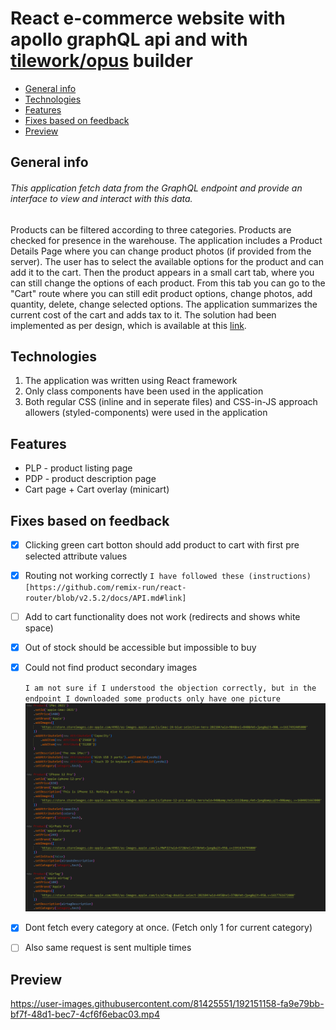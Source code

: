 # React e-commerce website with apollo graphQL api and with [tilework/opus](https://github.com/tilework/opus) builder

* [General info](#general-info)
* [Technologies](#technologies)
* [Features](#features)
* [Fixes based on feedback](#fixes-based-on-feedback)
* [Preview](#preview)

## General info

###### This application fetch data from the GraphQL endpoint and provide an interface to view and interact with this data. 

Products can be filtered according to three categories. Products are checked for presence in the warehouse. The application includes a Product Details Page where you can change product photos (if provided from the server). The user has to select the available options for the product and can add it to the cart. Then the product appears in a small cart tab, where you can still change the options of each product. From this tab you can go to the "Cart" route where you can still edit product options, change photos, add quantity, delete, change selected options. The application summarizes the current cost of the cart and adds tax to it.
The solution had been implemented as per design, which is available at this [link](https://www.figma.com/file/MSyCAqVy1UgNap0pvqH6H3/Junior-Frontend-Test-Designs-Public?node-id=0%3A1).

## Technologies
1. The application was written using React framework
2. Only class components have been used in the application
3. Both regular CSS (inline and in seperate files) and CSS-in-JS approach allowers (styled-components) were used in the application

## Features 
- PLP - product listing page
- PDP - product description page
- Cart page + Cart overlay (minicart)

## Fixes based on feedback
 - [x] Clicking green cart botton should add product to cart with first pre selected attribute values
 - [x] Routing not working correctly
   `I have followed these (instructions)[https://github.com/remix-run/react-router/blob/v2.5.2/docs/API.md#link]`
 - [ ] Add to cart functionality does not work (redirects and shows white space)
 - [x] Out of stock should be accessible but impossible to buy
 - [x] Could not find product secondary images

    `I am not sure if I understood the objection correctly, but in the endpoint I downloaded some products only have one picture`
    ![ss of the endpoint](./src/components/assets/product-gallery.png)

 - [x] Dont fetch every category at once. (Fetch only 1 for current category)
 - [ ] Also same request is sent multiple times

## Preview
https://user-images.githubusercontent.com/81425551/192151158-fa9e79bb-bf7f-48d1-bec7-4cf6f6ebac03.mp4




